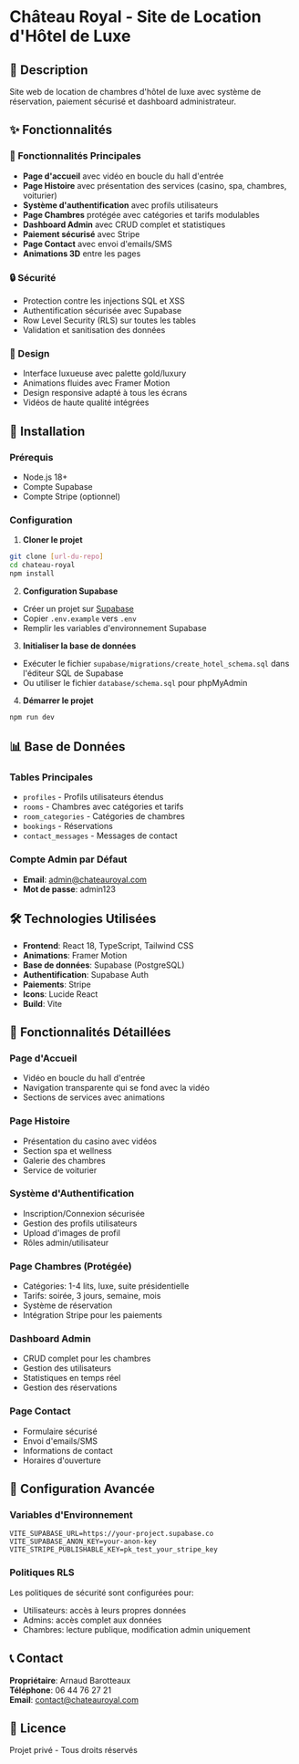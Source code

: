 # Château Royal - Site de Location d'Hôtel de Luxe

## 🏰 Description

Site web de location de chambres d'hôtel de luxe avec système de réservation, paiement sécurisé et dashboard administrateur.

## ✨ Fonctionnalités

### 🎯 Fonctionnalités Principales
- **Page d'accueil** avec vidéo en boucle du hall d'entrée
- **Page Histoire** avec présentation des services (casino, spa, chambres, voiturier)
- **Système d'authentification** avec profils utilisateurs
- **Page Chambres** protégée avec catégories et tarifs modulables
- **Dashboard Admin** avec CRUD complet et statistiques
- **Paiement sécurisé** avec Stripe
- **Page Contact** avec envoi d'emails/SMS
- **Animations 3D** entre les pages

### 🔒 Sécurité
- Protection contre les injections SQL et XSS
- Authentification sécurisée avec Supabase
- Row Level Security (RLS) sur toutes les tables
- Validation et sanitisation des données

### 🎨 Design
- Interface luxueuse avec palette gold/luxury
- Animations fluides avec Framer Motion
- Design responsive adapté à tous les écrans
- Vidéos de haute qualité intégrées

## 🚀 Installation

### Prérequis
- Node.js 18+
- Compte Supabase
- Compte Stripe (optionnel)

### Configuration

1. **Cloner le projet**
```bash
git clone [url-du-repo]
cd chateau-royal
npm install
```

2. **Configuration Supabase**
- Créer un projet sur [Supabase](https://supabase.com)
- Copier `.env.example` vers `.env`
- Remplir les variables d'environnement Supabase

3. **Initialiser la base de données**
- Exécuter le fichier `supabase/migrations/create_hotel_schema.sql` dans l'éditeur SQL de Supabase
- Ou utiliser le fichier `database/schema.sql` pour phpMyAdmin

4. **Démarrer le projet**
```bash
npm run dev
```

## 📊 Base de Données

### Tables Principales
- `profiles` - Profils utilisateurs étendus
- `rooms` - Chambres avec catégories et tarifs
- `room_categories` - Catégories de chambres
- `bookings` - Réservations
- `contact_messages` - Messages de contact

### Compte Admin par Défaut
- **Email**: admin@chateauroyal.com
- **Mot de passe**: admin123

## 🛠 Technologies Utilisées

- **Frontend**: React 18, TypeScript, Tailwind CSS
- **Animations**: Framer Motion
- **Base de données**: Supabase (PostgreSQL)
- **Authentification**: Supabase Auth
- **Paiements**: Stripe
- **Icons**: Lucide React
- **Build**: Vite

## 📱 Fonctionnalités Détaillées

### Page d'Accueil
- Vidéo en boucle du hall d'entrée
- Navigation transparente qui se fond avec la vidéo
- Sections de services avec animations

### Page Histoire
- Présentation du casino avec vidéos
- Section spa et wellness
- Galerie des chambres
- Service de voiturier

### Système d'Authentification
- Inscription/Connexion sécurisée
- Gestion des profils utilisateurs
- Upload d'images de profil
- Rôles admin/utilisateur

### Page Chambres (Protégée)
- Catégories: 1-4 lits, luxe, suite présidentielle
- Tarifs: soirée, 3 jours, semaine, mois
- Système de réservation
- Intégration Stripe pour les paiements

### Dashboard Admin
- CRUD complet pour les chambres
- Gestion des utilisateurs
- Statistiques en temps réel
- Gestion des réservations

### Page Contact
- Formulaire sécurisé
- Envoi d'emails/SMS
- Informations de contact
- Horaires d'ouverture

## 🔧 Configuration Avancée

### Variables d'Environnement
```env
VITE_SUPABASE_URL=https://your-project.supabase.co
VITE_SUPABASE_ANON_KEY=your-anon-key
VITE_STRIPE_PUBLISHABLE_KEY=pk_test_your_stripe_key
```

### Politiques RLS
Les politiques de sécurité sont configurées pour:
- Utilisateurs: accès à leurs propres données
- Admins: accès complet aux données
- Chambres: lecture publique, modification admin uniquement

## 📞 Contact

**Propriétaire**: Arnaud Barotteaux  
**Téléphone**: 06 44 76 27 21  
**Email**: contact@chateauroyal.com

## 📄 Licence

Projet privé - Tous droits réservés